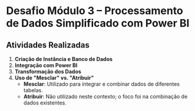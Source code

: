 # Desafio Módulo 3 – Processamento de Dados Simplificado com Power BI

## Atividades Realizadas

1. **Criação de Instância e Banco de Dados**
2. **Integração com Power BI**
3. **Transformação dos Dados**
4. **Uso de "Mesclar" vs. "Atribuir"**
   - **Mesclar**: Utilizado para integrar e combinar dados de diferentes tabelas.
   - **Atribuir**: Não utilizado neste contexto; o foco foi na combinação de dados existentes.



